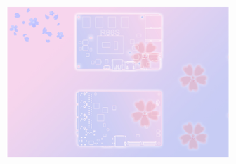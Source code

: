 <!-- _coverpage.md -->
<!-- background image -->

![](coverpage.jpg)
<!-- h2 { background:url(coverpage.jpg); }  -->
<!-- background color -->

<!-- ![color](#f0f0f0) -->